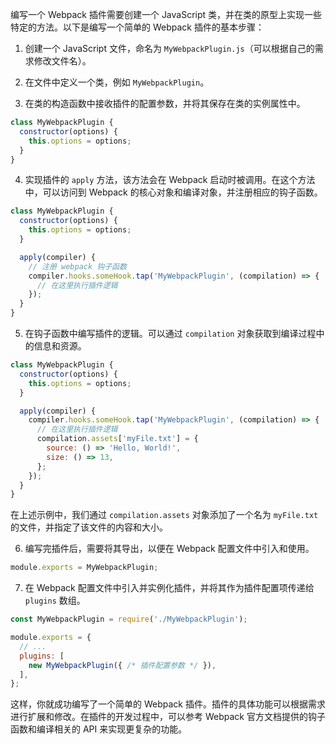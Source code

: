 编写一个 Webpack 插件需要创建一个 JavaScript 类，并在类的原型上实现一些特定的方法。以下是编写一个简单的 Webpack 插件的基本步骤：

1. 创建一个 JavaScript 文件，命名为 `MyWebpackPlugin.js`（可以根据自己的需求修改文件名）。

2. 在文件中定义一个类，例如 `MyWebpackPlugin`。

3. 在类的构造函数中接收插件的配置参数，并将其保存在类的实例属性中。

```javascript
class MyWebpackPlugin {
  constructor(options) {
    this.options = options;
  }
}
```

4. 实现插件的 `apply` 方法，该方法会在 Webpack 启动时被调用。在这个方法中，可以访问到 Webpack 的核心对象和编译对象，并注册相应的钩子函数。

```javascript
class MyWebpackPlugin {
  constructor(options) {
    this.options = options;
  }

  apply(compiler) {
    // 注册 webpack 钩子函数
    compiler.hooks.someHook.tap('MyWebpackPlugin', (compilation) => {
      // 在这里执行插件逻辑
    });
  }
}
```

5. 在钩子函数中编写插件的逻辑。可以通过 `compilation` 对象获取到编译过程中的信息和资源。

```javascript
class MyWebpackPlugin {
  constructor(options) {
    this.options = options;
  }

  apply(compiler) {
    compiler.hooks.someHook.tap('MyWebpackPlugin', (compilation) => {
      // 在这里执行插件逻辑
      compilation.assets['myFile.txt'] = {
        source: () => 'Hello, World!',
        size: () => 13,
      };
    });
  }
}
```

在上述示例中，我们通过 `compilation.assets` 对象添加了一个名为 `myFile.txt` 的文件，并指定了该文件的内容和大小。

6. 编写完插件后，需要将其导出，以便在 Webpack 配置文件中引入和使用。

```javascript
module.exports = MyWebpackPlugin;
```

7. 在 Webpack 配置文件中引入并实例化插件，并将其作为插件配置项传递给 `plugins` 数组。

```javascript
const MyWebpackPlugin = require('./MyWebpackPlugin');

module.exports = {
  // ...
  plugins: [
    new MyWebpackPlugin({ /* 插件配置参数 */ }),
  ],
};
```

这样，你就成功编写了一个简单的 Webpack 插件。插件的具体功能可以根据需求进行扩展和修改。在插件的开发过程中，可以参考 Webpack 官方文档提供的钩子函数和编译相关的 API 来实现更复杂的功能。